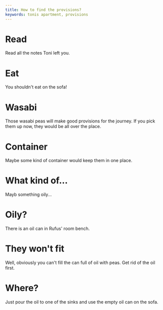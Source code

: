 ```yaml
---
title: How to find the provisions?
keywords: tonis apartment, provisions
---
```

# Read
Read all the notes Toni left you.

# Eat
You shouldn't eat on the sofa!

# Wasabi
Those wasabi peas will make good provisions for the journey. If you pick them up now, they would be all over the place.

# Container
Maybe some kind of container would keep them in one place.

# What kind of...
Mayb something oily...

# Oily?
There is an oil can in Rufus' room bench.

# They won't fit
Well, obviously you can't fill the can full of oil with peas. Get rid of the oil first.

# Where?
Just pour the oil to one of the sinks and use the empty oil can on the sofa.
